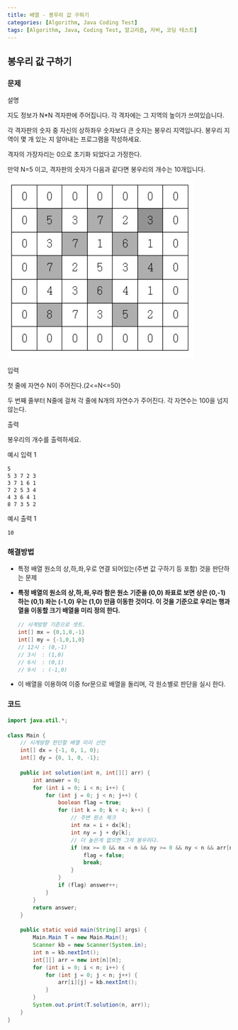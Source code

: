 ```yaml
---
title: 배열 - 봉우리 값 구하기 
categories: [Algorithm, Java Coding Test]
tags: [Algorithm, Java, Coding Test, 알고리즘, 자바, 코딩 테스트]
---
```


## 봉우리 값 구하기

### 문제
설명

지도 정보가 N*N 격자판에 주어집니다. 각 격자에는 그 지역의 높이가 쓰여있습니다.

각 격자판의 숫자 중 자신의 상하좌우 숫자보다 큰 숫자는 봉우리 지역입니다. 봉우리 지역이 몇 개 있는 지 알아내는 프로그램을 작성하세요.

격자의 가장자리는 0으로 초기화 되었다고 가정한다.

만약 N=5 이고, 격자판의 숫자가 다음과 같다면 봉우리의 개수는 10개입니다.

![이미지](/assets/img/Algorithm/21.jpg)

입력

첫 줄에 자연수 N이 주어진다.(2<=N<=50)

두 번째 줄부터 N줄에 걸쳐 각 줄에 N개의 자연수가 주어진다. 각 자연수는 100을 넘지 않는다.

출력

봉우리의 개수를 출력하세요.

예시 입력 1

```
5
5 3 7 2 3
3 7 1 6 1
7 2 5 3 4
4 3 6 4 1
8 7 3 5 2

```

예시 출력 1

```
10
```

### 해결방법
- 특정 배열 원소의 상,하,좌,우로 연결 되어있는(주변 값 구하기 등 포함) 것을 판단하는 문제
- **특정 배열의 원소의 상,하,좌,우라 함은 원소 기준을 (0,0) 좌표로 보면
  상은 (0,-1) 하는 (0,1) 좌는 (-1,0) 우는 (1,0) 만큼 이동한 것이다.
  이 것을 기준으로 우리는 행과 열을 이동할 크기 배열을 미리 정의 한다.**
  
  ```java
  // 시계방향 기준으로 셋트. 
  int[] mx = {0,1,0,-1}
  int[] my = {-1,0,1,0}
  // 12시 : (0,-1)
  // 3시  : (1,0)
  // 6시  : (0,1)
  // 9시  : (-1,0)
  ```

- 이 배열을 이용하여 이중 for문으로 배열을 돌리며, 각 원소별로 판단을 실시 한다.

### 코드

```java
import java.util.*;

class Main {
    // 시계방향 판단할 배열 미리 선언 
    int[] dx = {-1, 0, 1, 0};
    int[] dy = {0, 1, 0, -1};

    public int solution(int n, int[][] arr) {
        int answer = 0;
        for (int i = 0; i < n; i++) {
            for (int j = 0; j < n; j++) {
                boolean flag = true;
                for (int k = 0; k < 4; k++) {
                    // 주변 원소 체크 
                    int nx = i + dx[k];
                    int ny = j + dy[k];
                    // 더 높은게 없으면 그게 봉우리다.
                    if (nx >= 0 && nx < n && ny >= 0 && ny < n && arr[nx][ny] >= arr[i][j]) {
                        flag = false;
                        break;
                    }
                }
                if (flag) answer++;
            }
        }
        return answer;
    }

    public static void main(String[] args) {
        Main.Main T = new Main.Main();
        Scanner kb = new Scanner(System.in);
        int n = kb.nextInt();
        int[][] arr = new int[n][n];
        for (int i = 0; i < n; i++) {
            for (int j = 0; j < n; j++) {
                arr[i][j] = kb.nextInt();
            }
        }
        System.out.print(T.solution(n, arr));
    }
}

```
